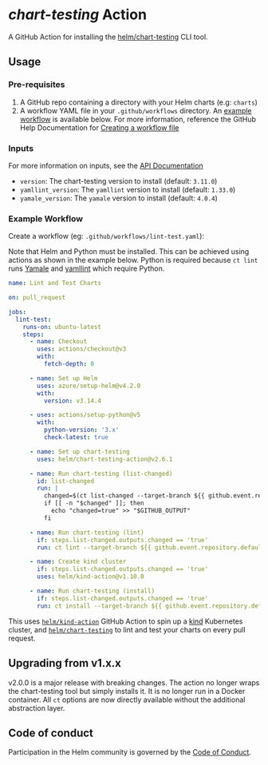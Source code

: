 # *chart-testing* Action

A GitHub Action for installing the [helm/chart-testing](https://github.com/helm/chart-testing) CLI tool.

## Usage

### Pre-requisites

1. A GitHub repo containing a directory with your Helm charts (e.g: `charts`)
1. A workflow YAML file in your `.github/workflows` directory.
  An [example workflow](#example-workflow) is available below.
  For more information, reference the GitHub Help Documentation for [Creating a workflow file](https://help.github.com/en/articles/configuring-a-workflow#creating-a-workflow-file)

### Inputs

For more information on inputs, see the [API Documentation](https://developer.github.com/v3/repos/releases/#input)

- `version`: The chart-testing version to install (default: `3.11.0`)
- `yamllint_version`: The `yamllint` version to install (default: `1.33.0`)
- `yamale_version`: The `yamale` version to install (default: `4.0.4`)

### Example Workflow

Create a workflow (eg: `.github/workflows/lint-test.yaml`):

Note that Helm and Python must be installed.
This can be achieved using actions as shown in the example below.
Python is required because `ct lint` runs [Yamale](https://github.com/23andMe/Yamale) and [yamllint](https://github.com/adrienverge/yamllint) which require Python.

```yaml
name: Lint and Test Charts

on: pull_request

jobs:
  lint-test:
    runs-on: ubuntu-latest
    steps:
      - name: Checkout
        uses: actions/checkout@v3
        with:
          fetch-depth: 0

      - name: Set up Helm
        uses: azure/setup-helm@v4.2.0
        with:
          version: v3.14.4

      - uses: actions/setup-python@v5
        with:
          python-version: '3.x'
          check-latest: true

      - name: Set up chart-testing
        uses: helm/chart-testing-action@v2.6.1

      - name: Run chart-testing (list-changed)
        id: list-changed
        run: |
          changed=$(ct list-changed --target-branch ${{ github.event.repository.default_branch }})
          if [[ -n "$changed" ]]; then
            echo "changed=true" >> "$GITHUB_OUTPUT"
          fi

      - name: Run chart-testing (lint)
        if: steps.list-changed.outputs.changed == 'true'
        run: ct lint --target-branch ${{ github.event.repository.default_branch }}

      - name: Create kind cluster
        if: steps.list-changed.outputs.changed == 'true'
        uses: helm/kind-action@v1.10.0

      - name: Run chart-testing (install)
        if: steps.list-changed.outputs.changed == 'true'
        run: ct install --target-branch ${{ github.event.repository.default_branch }}
```

This uses [`helm/kind-action`](https://www.github.com/helm/kind-action) GitHub Action to spin up a [kind](https://kind.sigs.k8s.io/) Kubernetes cluster,
and [`helm/chart-testing`](https://www.github.com/helm/chart-testing) to lint and test your charts on every pull request.

## Upgrading from v1.x.x

v2.0.0 is a major release with breaking changes.
The action no longer wraps the chart-testing tool but simply installs it.
It is no longer run in a Docker container.
All `ct` options are now directly available without the additional abstraction layer.

## Code of conduct

Participation in the Helm community is governed by the [Code of Conduct](CODE_OF_CONDUCT.md).
